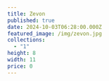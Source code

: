 ```yaml
---
title: Zevon
published: true
date: 2024-10-03T06:28:00.000Z
featured_image: /img/zevon.jpg
collections:
  - "1"
height: 8
width: 11
price: 0
---
```


